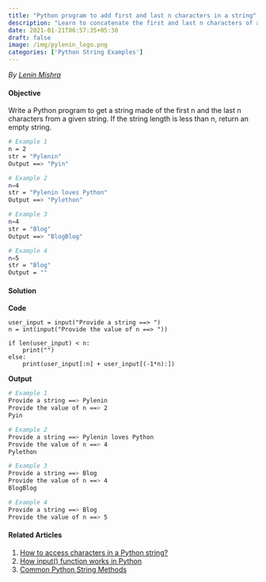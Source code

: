 ```yaml
---
title: "Python program to add first and last n characters in a string"
description: "Learn to concatenate the first and last n characters of a string in Python 3"
date: 2021-01-21T06:57:35+05:30
draft: false
image: /img/pylenin_logo.png
categories: ['Python String Examples']
---
```

<div class="sharethis-inline-follow-buttons"></div>

*By [Lenin Mishra](https://www.pylenin.com/authors/#lenin-mishra)*

#### Objective

Write a Python program to get a string made of the first n and the last n characters from a given string. 
If the string length is less than n, return an empty string.

```bash
# Example 1
n = 2
str = "Pylenin"
Output ==> "Pyin"

# Example 2
n=4
str = "Pylenin loves Python"
Output ==> "Pylethon"

# Example 3
n=4
str = "Blog"
Output ==> "BlogBlog"

# Example 4
n=5
str = "Blog"
Output = ""
```

#### Solution

**Code**

```python3
user_input = input("Provide a string ==> ")
n = int(input("Provide the value of n ==> "))

if len(user_input) < n:
    print("")
else:
    print(user_input[:n] + user_input[(-1*n):])
```

**Output**

```bash
# Example 1
Provide a string ==> Pylenin
Provide the value of n ==> 2
Pyin

# Example 2
Provide a string ==> Pylenin loves Python
Provide the value of n ==> 4
Pylethon

# Example 3
Provide a string ==> Blog
Provide the value of n ==> 4
BlogBlog

# Example 4
Provide a string ==> Blog
Provide the value of n ==> 5

```

#### Related Articles

1. [How to access characters in a Python string?](https://www.pylenin.com/blogs/access-characters-in-string/)
2. [How input() function works in Python](https://www.pylenin.com/blogs/how-input-works-python/)
3. [Common Python String Methods](https://www.pylenin.com/blogs/common-python-string-methods/)
